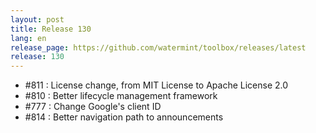 ```yaml
---
layout: post
title: Release 130
lang: en
release_page: https://github.com/watermint/toolbox/releases/latest
release: 130
---
```


* #811 : License change, from MIT License to Apache License 2.0
* #810 : Better lifecycle management framework
* #777 : Change Google's client ID
* #814 : Better navigation path to announcements
